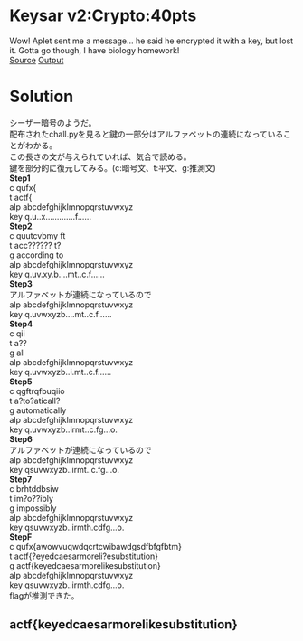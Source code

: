# Keysar v2:Crypto:40pts
Wow! Aplet sent me a message... he said he encrypted it with a key, but lost it. Gotta go though, I have biology homework!  
[Source](chall.py) [Output](out.txt)  

# Solution
シーザー暗号のようだ。  
配布されたchall.pyを見ると鍵の一部分はアルファベットの連続になっていることがわかる。  
この長さの文が与えられていれば、気合で読める。  
鍵を部分的に復元してみる。(c:暗号文、t:平文、g:推測文)  
**Step1**  
c qufx{  
t actf{  
alp abcdefghijklmnopqrstuvwxyz  
key q.u..x.............f......  
**Step2**  
c quutcvbmy ft  
t acc?????? t?  
g according to  
alp abcdefghijklmnopqrstuvwxyz  
key q.uv.xy.b....mt..c.f......  
**Step3**  
アルファベットが連続になっているので  
alp abcdefghijklmnopqrstuvwxyz  
key q.uvwxyzb....mt..c.f......  
**Step4**  
c qii  
t a??  
g all  
alp abcdefghijklmnopqrstuvwxyz  
key q.uvwxyzb..i.mt..c.f......  
**Step5**  
c qgftrqfbuqiio  
t a?to?aticall?  
g automatically  
alp abcdefghijklmnopqrstuvwxyz  
key q.uvwxyzb..irmt..c.fg...o.  
**Step6**  
アルファベットが連続になっているので  
alp abcdefghijklmnopqrstuvwxyz  
key qsuvwxyzb..irmt..c.fg...o.  
**Step7**  
c brhtddbsiw  
t im?o??ibly  
g impossibly  
alp abcdefghijklmnopqrstuvwxyz  
key qsuvwxyzb..irmth.cdfg...o.  
**StepF**  
c qufx{awowvuqwdqcrtcwibawdgsdfbfgfbtm}  
t actf{?eyedcaesarmoreli?esubstitution}  
g actf{keyedcaesarmorelikesubstitution}  
alp abcdefghijklmnopqrstuvwxyz  
key qsuvwxyzb..irmth.cdfg...o.  
flagが推測できた。

## actf{keyedcaesarmorelikesubstitution}  
